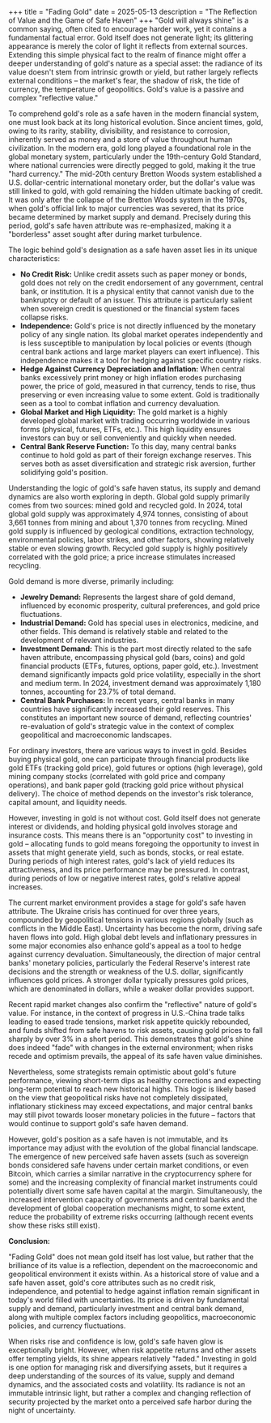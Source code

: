 +++
title = "Fading Gold"
date = 2025-05-13
description = "The Reflection of Value and the Game of Safe Haven"
+++
"Gold will always shine" is a common saying, often cited to encourage harder work, yet it contains a fundamental factual error. Gold itself does not generate light; its glittering appearance is merely the color of light it reflects from external sources. Extending this simple physical fact to the realm of finance might offer a deeper understanding of gold's nature as a special asset: the radiance of its value doesn't stem from intrinsic growth or yield, but rather largely reflects external conditions – the market's fear, the shadow of risk, the tide of currency, the temperature of geopolitics. Gold's value is a passive and complex "reflective value."

To comprehend gold's role as a safe haven in the modern financial system, one must look back at its long historical evolution. Since ancient times, gold, owing to its rarity, stability, divisibility, and resistance to corrosion, inherently served as money and a store of value throughout human civilization. In the modern era, gold long played a foundational role in the global monetary system, particularly under the 19th-century Gold Standard, where national currencies were directly pegged to gold, making it the true "hard currency." The mid-20th century Bretton Woods system established a U.S. dollar-centric international monetary order, but the dollar's value was still linked to gold, with gold remaining the hidden ultimate backing of credit. It was only after the collapse of the Bretton Woods system in the 1970s, when gold's official link to major currencies was severed, that its price became determined by market supply and demand. Precisely during this period, gold's safe haven attribute was re-emphasized, making it a "borderless" asset sought after during market turbulence.

The logic behind gold's designation as a safe haven asset lies in its unique characteristics:

* **No Credit Risk:** Unlike credit assets such as paper money or bonds, gold does not rely on the credit endorsement of any government, central bank, or institution. It is a physical entity that cannot vanish due to the bankruptcy or default of an issuer. This attribute is particularly salient when sovereign credit is questioned or the financial system faces collapse risks.
* **Independence:** Gold's price is not directly influenced by the monetary policy of any single nation. Its global market operates independently and is less susceptible to manipulation by local policies or events (though central bank actions and large market players can exert influence). This independence makes it a tool for hedging against specific country risks.
* **Hedge Against Currency Depreciation and Inflation:** When central banks excessively print money or high inflation erodes purchasing power, the price of gold, measured in that currency, tends to rise, thus preserving or even increasing value to some extent. Gold is traditionally seen as a tool to combat inflation and currency devaluation.
* **Global Market and High Liquidity:** The gold market is a highly developed global market with trading occurring worldwide in various forms (physical, futures, ETFs, etc.). This high liquidity ensures investors can buy or sell conveniently and quickly when needed.
* **Central Bank Reserve Function:** To this day, many central banks continue to hold gold as part of their foreign exchange reserves. This serves both as asset diversification and strategic risk aversion, further solidifying gold's position.

Understanding the logic of gold's safe haven status, its supply and demand dynamics are also worth exploring in depth. Global gold supply primarily comes from two sources: mined gold and recycled gold. In 2024, total global gold supply was approximately 4,974 tonnes, consisting of about 3,661 tonnes from mining and about 1,370 tonnes from recycling. Mined gold supply is influenced by geological conditions, extraction technology, environmental policies, labor strikes, and other factors, showing relatively stable or even slowing growth. Recycled gold supply is highly positively correlated with the gold price; a price increase stimulates increased recycling.

Gold demand is more diverse, primarily including:

* **Jewelry Demand:** Represents the largest share of gold demand, influenced by economic prosperity, cultural preferences, and gold price fluctuations.
* **Industrial Demand:** Gold has special uses in electronics, medicine, and other fields. This demand is relatively stable and related to the development of relevant industries.
* **Investment Demand:** This is the part most directly related to the safe haven attribute, encompassing physical gold (bars, coins) and gold financial products (ETFs, futures, options, paper gold, etc.). Investment demand significantly impacts gold price volatility, especially in the short and medium term. In 2024, investment demand was approximately 1,180 tonnes, accounting for 23.7% of total demand.
* **Central Bank Purchases:** In recent years, central banks in many countries have significantly increased their gold reserves. This constitutes an important new source of demand, reflecting countries' re-evaluation of gold's strategic value in the context of complex geopolitical and macroeconomic landscapes.

For ordinary investors, there are various ways to invest in gold. Besides buying physical gold, one can participate through financial products like gold ETFs (tracking gold price), gold futures or options (high leverage), gold mining company stocks (correlated with gold price and company operations), and bank paper gold (tracking gold price without physical delivery). The choice of method depends on the investor's risk tolerance, capital amount, and liquidity needs.

However, investing in gold is not without cost. Gold itself does not generate interest or dividends, and holding physical gold involves storage and insurance costs. This means there is an "opportunity cost" to investing in gold – allocating funds to gold means foregoing the opportunity to invest in assets that might generate yield, such as bonds, stocks, or real estate. During periods of high interest rates, gold's lack of yield reduces its attractiveness, and its price performance may be pressured. In contrast, during periods of low or negative interest rates, gold's relative appeal increases.

The current market environment provides a stage for gold's safe haven attribute. The Ukraine crisis has continued for over three years, compounded by geopolitical tensions in various regions globally (such as conflicts in the Middle East). Uncertainty has become the norm, driving safe haven flows into gold. High global debt levels and inflationary pressures in some major economies also enhance gold's appeal as a tool to hedge against currency devaluation. Simultaneously, the direction of major central banks' monetary policies, particularly the Federal Reserve's interest rate decisions and the strength or weakness of the U.S. dollar, significantly influences gold prices. A stronger dollar typically pressures gold prices, which are denominated in dollars, while a weaker dollar provides support.

Recent rapid market changes also confirm the "reflective" nature of gold's value. For instance, in the context of progress in U.S.-China trade talks leading to eased trade tensions, market risk appetite quickly rebounded, and funds shifted from safe havens to risk assets, causing gold prices to fall sharply by over 3% in a short period. This demonstrates that gold's shine does indeed "fade" with changes in the external environment; when risks recede and optimism prevails, the appeal of its safe haven value diminishes.

Nevertheless, some strategists remain optimistic about gold's future performance, viewing short-term dips as healthy corrections and expecting long-term potential to reach new historical highs. This logic is likely based on the view that geopolitical risks have not completely dissipated, inflationary stickiness may exceed expectations, and major central banks may still pivot towards looser monetary policies in the future – factors that would continue to support gold's safe haven demand.

However, gold's position as a safe haven is not immutable, and its importance may adjust with the evolution of the global financial landscape. The emergence of new perceived safe haven assets (such as sovereign bonds considered safe havens under certain market conditions, or even Bitcoin, which carries a similar narrative in the cryptocurrency sphere for some) and the increasing complexity of financial market instruments could potentially divert some safe haven capital at the margin. Simultaneously, the increased intervention capacity of governments and central banks and the development of global cooperation mechanisms might, to some extent, reduce the probability of extreme risks occurring (although recent events show these risks still exist).

**Conclusion:**

"Fading Gold" does not mean gold itself has lost value, but rather that the brilliance of its value is a reflection, dependent on the macroeconomic and geopolitical environment it exists within. As a historical store of value and a safe haven asset, gold's core attributes such as no credit risk, independence, and potential to hedge against inflation remain significant in today's world filled with uncertainties. Its price is driven by fundamental supply and demand, particularly investment and central bank demand, along with multiple complex factors including geopolitics, macroeconomic policies, and currency fluctuations.

When risks rise and confidence is low, gold's safe haven glow is exceptionally bright. However, when risk appetite returns and other assets offer tempting yields, its shine appears relatively "faded." Investing in gold is one option for managing risk and diversifying assets, but it requires a deep understanding of the sources of its value, supply and demand dynamics, and the associated costs and volatility. Its radiance is not an immutable intrinsic light, but rather a complex and changing reflection of security projected by the market onto a perceived safe harbor during the night of uncertainty.
